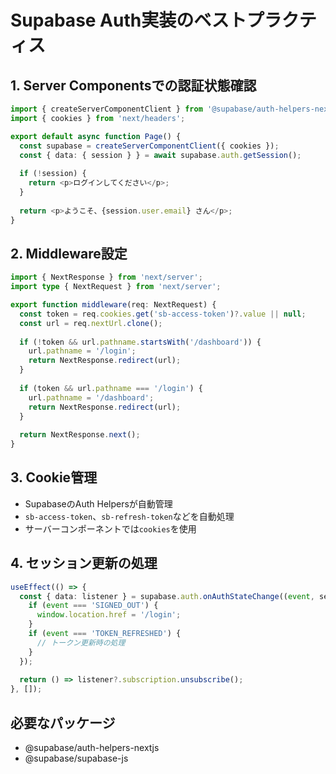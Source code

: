 # Supabase Auth実装のベストプラクティス

## 1. Server Componentsでの認証状態確認
```ts
import { createServerComponentClient } from '@supabase/auth-helpers-nextjs';
import { cookies } from 'next/headers';

export default async function Page() {
  const supabase = createServerComponentClient({ cookies });
  const { data: { session } } = await supabase.auth.getSession();
  
  if (!session) {
    return <p>ログインしてください</p>;
  }
  
  return <p>ようこそ、{session.user.email} さん</p>;
}
```

## 2. Middleware設定
```ts
import { NextResponse } from 'next/server';
import type { NextRequest } from 'next/server';

export function middleware(req: NextRequest) {
  const token = req.cookies.get('sb-access-token')?.value || null;
  const url = req.nextUrl.clone();
  
  if (!token && url.pathname.startsWith('/dashboard')) {
    url.pathname = '/login';
    return NextResponse.redirect(url);
  }
  
  if (token && url.pathname === '/login') {
    url.pathname = '/dashboard';
    return NextResponse.redirect(url);
  }
  
  return NextResponse.next();
}
```

## 3. Cookie管理
- SupabaseのAuth Helpersが自動管理
- `sb-access-token`、`sb-refresh-token`などを自動処理
- サーバーコンポーネントでは`cookies`を使用

## 4. セッション更新の処理
```ts
useEffect(() => {
  const { data: listener } = supabase.auth.onAuthStateChange((event, session) => {
    if (event === 'SIGNED_OUT') {
      window.location.href = '/login';
    }
    if (event === 'TOKEN_REFRESHED') {
      // トークン更新時の処理
    }
  });
  
  return () => listener?.subscription.unsubscribe();
}, []);
```

## 必要なパッケージ
- @supabase/auth-helpers-nextjs
- @supabase/supabase-js